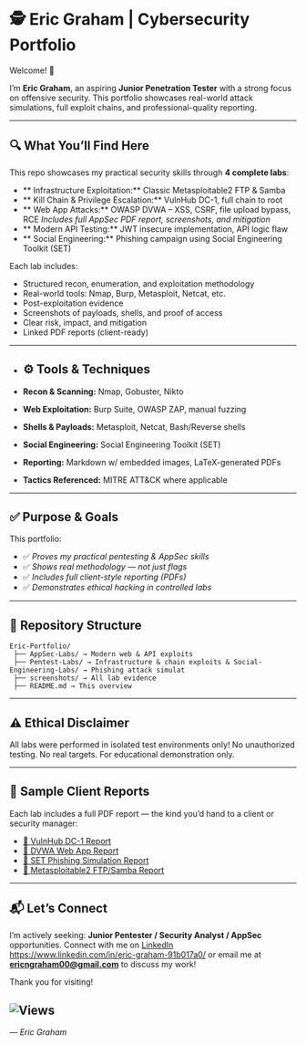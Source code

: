 # 🕵️ Eric Graham | Cybersecurity Portfolio


Welcome! 👋  

I’m **Eric Graham**, an aspiring **Junior Penetration Tester** with a strong focus on offensive security. This portfolio showcases real-world attack simulations, full exploit chains, and professional-quality reporting.

---

## 🔍 What You’ll Find Here

This repo showcases my practical security skills through **4 complete labs**:

- ** Infrastructure Exploitation:** Classic Metasploitable2 FTP & Samba
- ** Kill Chain & Privilege Escalation:** VulnHub DC-1, full chain to root
- ** Web App Attacks:** OWASP DVWA – XSS, CSRF, file upload bypass, RCE _Includes full AppSec PDF report, screenshots, and mitigation_
- ** Modern API Testing:** JWT insecure implementation, API logic flaw
- ** Social Engineering:** Phishing campaign using Social Engineering Toolkit (SET)

Each lab includes:
- Structured recon, enumeration, and exploitation methodology
- Real-world tools: Nmap, Burp, Metasploit, Netcat, etc.
- Post-exploitation evidence
- Screenshots of payloads, shells, and proof of access
- Clear risk, impact, and mitigation
- Linked PDF reports (client-ready)

---

- ## ⚙️ Tools & Techniques

- **Recon & Scanning:** Nmap, Gobuster, Nikto
- **Web Exploitation:** Burp Suite, OWASP ZAP, manual fuzzing
- **Shells & Payloads:** Metasploit, Netcat, Bash/Reverse shells
- **Social Engineering:** Social Engineering Toolkit (SET)
- **Reporting:** Markdown w/ embedded images, LaTeX-generated PDFs
- **Tactics Referenced:** MITRE ATT&CK where applicable

---

## ✅ Purpose & Goals

This portfolio:
- ✅ *Proves my practical pentesting & AppSec skills*
- ✅ *Shows real methodology — not just flags*
- ✅ *Includes full client-style reporting (PDFs)*
- ✅ *Demonstrates ethical hacking in controlled labs*

---

## 📂 Repository Structure

```plaintext
Eric-Portfolio/
 ├── AppSec-Labs/ → Modern web & API exploits
 ├── Pentest-Labs/ → Infrastructure & chain exploits & Social-Engineering-Labs/ → Phishing attack simulat
 ├── screenshots/ → All lab evidence
 ├── README.md → This overview
````

---

## ⚠️ Ethical Disclaimer

All labs were performed in isolated test environments only!
No unauthorized testing.
No real targets.
For educational demonstration only.

---

## 📑 Sample Client Reports

Each lab includes a full PDF report — the kind you’d hand to a client or security manager:

- [🔗 VulnHub DC-1 Report](Pentest-Labs/VulnHub-DC-1-Report.pdf)
- [🔗 DVWA Web App Report](AppSec-Labs/DVWA_Xss_CSRF_Fileupload-Report.pdf)
- [🔗 SET Phishing Simulation Report](Pentest-Labs/Social-Engineering-Toolkit-Phishing-Simulation-Report.pdf)
- [🔗 Metasploitable2 FTP/Samba Report](Pentest-Labs/Metasploitable2-vsftpd-Samba-Exploitation-Report.pdf)


---

## 📬 Let’s Connect

I’m actively seeking: **Junior Pentester / Security Analyst / AppSec** opportunities.
Connect with me on [LinkedIn](#) https://www.linkedin.com/in/eric-graham-91b017a0/ or email me at **ericngraham00@gmail.com** to discuss my work!

Thank you for visiting!

![Views](https://img.shields.io/badge/dynamic/json?label=Portfolio%20Views&query=value&url=https%3A%2F%2Fapi.countapi.xyz%2Fhit%2Fericgraham-portfolio%2Fvisits&color=0abde3&style=flat-square&logo=github)
---

*— Eric Graham*


